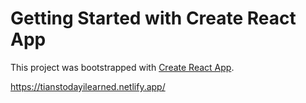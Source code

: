 # Getting Started with Create React App

This project was bootstrapped with [Create React App](https://github.com/facebook/create-react-app).

https://tianstodayilearned.netlify.app/

